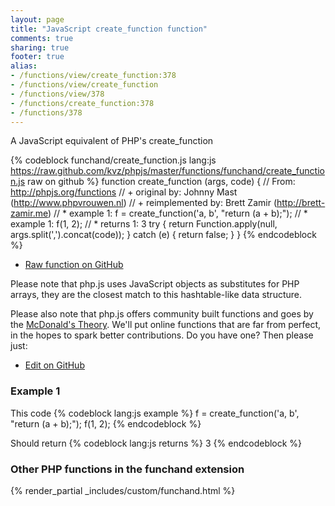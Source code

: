 ```yaml
---
layout: page
title: "JavaScript create_function function"
comments: true
sharing: true
footer: true
alias:
- /functions/view/create_function:378
- /functions/view/create_function
- /functions/view/378
- /functions/create_function:378
- /functions/378
---
```

<!-- Generated by Rakefile:build -->
A JavaScript equivalent of PHP's create_function

{% codeblock funchand/create_function.js lang:js https://raw.github.com/kvz/phpjs/master/functions/funchand/create_function.js raw on github %}
function create_function (args, code) {
  // From: http://phpjs.org/functions
  // +   original by: Johnny Mast (http://www.phpvrouwen.nl)
  // +   reimplemented by: Brett Zamir (http://brett-zamir.me)
  // *     example 1: f = create_function('a, b', "return (a + b);");
  // *     example 1: f(1, 2);
  // *     returns 1: 3
  try {
    return Function.apply(null, args.split(',').concat(code));
  } catch (e) {
    return false;
  }
}
{% endcodeblock %}

 - [Raw function on GitHub](https://github.com/kvz/phpjs/blob/master/functions/funchand/create_function.js)

Please note that php.js uses JavaScript objects as substitutes for PHP arrays, they are 
the closest match to this hashtable-like data structure. 

Please also note that php.js offers community built functions and goes by the 
[McDonald's Theory](https://medium.com/what-i-learned-building/9216e1c9da7d). We'll put online 
functions that are far from perfect, in the hopes to spark better contributions. 
Do you have one? Then please just: 

 - [Edit on GitHub](https://github.com/kvz/phpjs/edit/master/functions/funchand/create_function.js)

### Example 1
This code
{% codeblock lang:js example %}
f = create_function('a, b', "return (a + b);");
f(1, 2);
{% endcodeblock %}

Should return
{% codeblock lang:js returns %}
3
{% endcodeblock %}


### Other PHP functions in the funchand extension
{% render_partial _includes/custom/funchand.html %}
